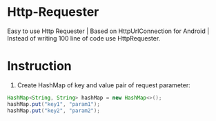 # Http-Requester
Easy to use Http Requester | Based on HttpUrlConnection for Android | Instead of writing 100 line of code use HttpRequester.

# Instruction


1. Create HashMap of key and value pair of request parameter:  
  ```java
  HashMap<String, String> hashMap = new HashMap<>();
  hashMap.put("key1", "param1");
  hashMap.put("key2", "param2");
  ```


  
